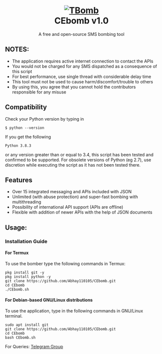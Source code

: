 <h1 align="center">
  <br>
  <a href="https://github.com/Abhay110105/CEbomb.git"><img src="https://www.angrybirds.com/wp-content/uploads/2022/05/ABCOM_202203_350x350_CharacterDimensio_Blues_Classic.png" alt="TBomb"></a>
  <br>
  CEbomb v1.0
  <br>
</h1>


<p align="center">A free and open-source SMS bombing tool</p>

## NOTES:

- The application requires active internet connection to contact the APIs
- You would not be charged for any SMS dispatched as a consequence of this script
- For best performance, use single thread with considerable delay time
- This tool must not be used to cause harm/discomfort/trouble to others
- By using this, you agree that you cannot hold the contributors responsible for any misuse

## Compatibility
Check your Python version by typing in
```shell script
$ python --version
```
If you get the following
```shell script
Python 3.8.3
```
or any version greater than or equal to 3.4, this script has been tested and confirmed to be supported. For obsolete versions of Python (eg 2.7), use discretion while executing the script as it has not been tested there.

## Features

- Over 15 integrated messaging and APIs included with JSON
- Unlimited (with abuse protection) and super-fast bombing with multithreading
- Possibility of international API support (APIs are offline)
- Flexible with addition of newer APIs with the help of JSON documents

## Usage:

### Installation Guide

#### For Termux

To use the bomber type the following commands in Termux:
```shell script
pkg install git -y 
pkg install python -y 
git clone https://github.com/Abhay110105/CEbomb.git
cd CEbomb
./CEbomb.sh
```
#### For Debian-based GNU/Linux distributions

To use the application, type in the following commands in GNU/Linux terminal.
```shell script
sudo apt install git
git clone https://github.com/Abhay110105/CEbomb.git
cd CEbomb
bash CEbomb.sh
```

For Queries: [Telegram Group](https://t.me/CEbombChat)  


